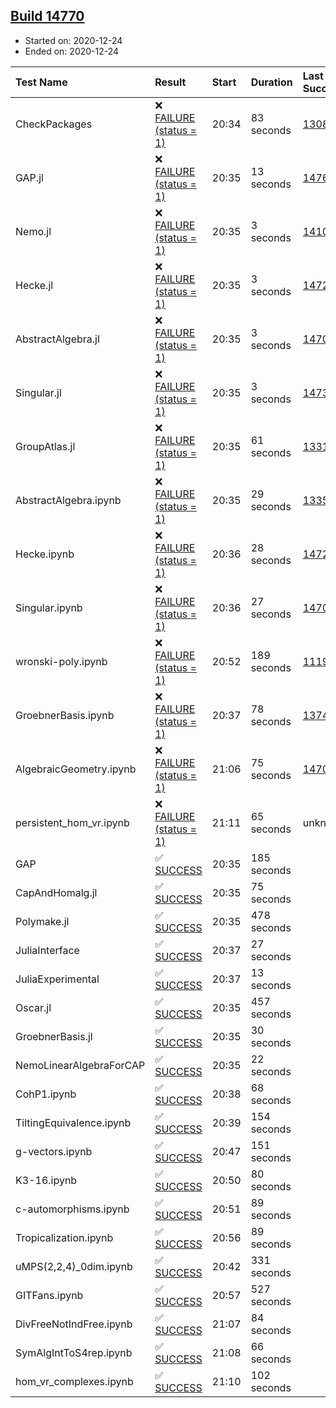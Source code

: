 ## [Build 14770](https://oscarci.mathematik.uni-kl.de/job/oscar/14770/)

* Started on: 2020-12-24
* Ended on: 2020-12-24

| Test Name    | Result | Start | Duration | Last Success | First Failure |
|:-------------|:-------|:------|:---------|:-------------|:--------------|
| CheckPackages | ❌ [FAILURE (status = 1)](https://oscarci.mathematik.uni-kl.de/job/oscar/14770/artifact/logs/build-14770/CheckPackages.log) | 20:34 | 83 seconds | [13085](https://oscarci.mathematik.uni-kl.de/job/oscar/13085/) | [13086](https://oscarci.mathematik.uni-kl.de/job/oscar/13086/) |
| GAP.jl | ❌ [FAILURE (status = 1)](https://oscarci.mathematik.uni-kl.de/job/oscar/14770/artifact/logs/build-14770/GAP.jl.log) | 20:35 | 13 seconds | [14769](https://oscarci.mathematik.uni-kl.de/job/oscar/14769/) | [14770](https://oscarci.mathematik.uni-kl.de/job/oscar/14770/) |
| Nemo.jl | ❌ [FAILURE (status = 1)](https://oscarci.mathematik.uni-kl.de/job/oscar/14770/artifact/logs/build-14770/Nemo.jl.log) | 20:35 | 3 seconds | [14101](https://oscarci.mathematik.uni-kl.de/job/oscar/14101/) | [14102](https://oscarci.mathematik.uni-kl.de/job/oscar/14102/) |
| Hecke.jl | ❌ [FAILURE (status = 1)](https://oscarci.mathematik.uni-kl.de/job/oscar/14770/artifact/logs/build-14770/Hecke.jl.log) | 20:35 | 3 seconds | [14723](https://oscarci.mathematik.uni-kl.de/job/oscar/14723/) | [14724](https://oscarci.mathematik.uni-kl.de/job/oscar/14724/) |
| AbstractAlgebra.jl | ❌ [FAILURE (status = 1)](https://oscarci.mathematik.uni-kl.de/job/oscar/14770/artifact/logs/build-14770/AbstractAlgebra.jl.log) | 20:35 | 3 seconds | [14701](https://oscarci.mathematik.uni-kl.de/job/oscar/14701/) | [14702](https://oscarci.mathematik.uni-kl.de/job/oscar/14702/) |
| Singular.jl | ❌ [FAILURE (status = 1)](https://oscarci.mathematik.uni-kl.de/job/oscar/14770/artifact/logs/build-14770/Singular.jl.log) | 20:35 | 3 seconds | [14732](https://oscarci.mathematik.uni-kl.de/job/oscar/14732/) | [14733](https://oscarci.mathematik.uni-kl.de/job/oscar/14733/) |
| GroupAtlas.jl | ❌ [FAILURE (status = 1)](https://oscarci.mathematik.uni-kl.de/job/oscar/14770/artifact/logs/build-14770/GroupAtlas.jl.log) | 20:35 | 61 seconds | [13311](https://oscarci.mathematik.uni-kl.de/job/oscar/13311/) | [13312](https://oscarci.mathematik.uni-kl.de/job/oscar/13312/) |
| AbstractAlgebra.ipynb | ❌ [FAILURE (status = 1)](https://oscarci.mathematik.uni-kl.de/job/oscar/14770/artifact/logs/build-14770/AbstractAlgebra.ipynb.log) | 20:35 | 29 seconds | [13355](https://oscarci.mathematik.uni-kl.de/job/oscar/13355/) | [13356](https://oscarci.mathematik.uni-kl.de/job/oscar/13356/) |
| Hecke.ipynb | ❌ [FAILURE (status = 1)](https://oscarci.mathematik.uni-kl.de/job/oscar/14770/artifact/logs/build-14770/Hecke.ipynb.log) | 20:36 | 28 seconds | [14723](https://oscarci.mathematik.uni-kl.de/job/oscar/14723/) | [14724](https://oscarci.mathematik.uni-kl.de/job/oscar/14724/) |
| Singular.ipynb | ❌ [FAILURE (status = 1)](https://oscarci.mathematik.uni-kl.de/job/oscar/14770/artifact/logs/build-14770/Singular.ipynb.log) | 20:36 | 27 seconds | [14701](https://oscarci.mathematik.uni-kl.de/job/oscar/14701/) | [14702](https://oscarci.mathematik.uni-kl.de/job/oscar/14702/) |
| wronski-poly.ipynb | ❌ [FAILURE (status = 1)](https://oscarci.mathematik.uni-kl.de/job/oscar/14770/artifact/logs/build-14770/wronski-poly.ipynb.log) | 20:52 | 189 seconds | [11192](https://oscarci.mathematik.uni-kl.de/job/oscar/11192/) | [11193](https://oscarci.mathematik.uni-kl.de/job/oscar/11193/) |
| GroebnerBasis.ipynb | ❌ [FAILURE (status = 1)](https://oscarci.mathematik.uni-kl.de/job/oscar/14770/artifact/logs/build-14770/GroebnerBasis.ipynb.log) | 20:37 | 78 seconds | [13748](https://oscarci.mathematik.uni-kl.de/job/oscar/13748/) | [13749](https://oscarci.mathematik.uni-kl.de/job/oscar/13749/) |
| AlgebraicGeometry.ipynb | ❌ [FAILURE (status = 1)](https://oscarci.mathematik.uni-kl.de/job/oscar/14770/artifact/logs/build-14770/AlgebraicGeometry.ipynb.log) | 21:06 | 75 seconds | [14701](https://oscarci.mathematik.uni-kl.de/job/oscar/14701/) | [14702](https://oscarci.mathematik.uni-kl.de/job/oscar/14702/) |
| persistent_hom_vr.ipynb | ❌ [FAILURE (status = 1)](https://oscarci.mathematik.uni-kl.de/job/oscar/14770/artifact/logs/build-14770/persistent_hom_vr.ipynb.log) | 21:11 | 65 seconds | unknown | unknown |
| GAP | ✅ [SUCCESS](https://oscarci.mathematik.uni-kl.de/job/oscar/14770/artifact/logs/build-14770/GAP.log) | 20:35 | 185 seconds |  |  |
| CapAndHomalg.jl | ✅ [SUCCESS](https://oscarci.mathematik.uni-kl.de/job/oscar/14770/artifact/logs/build-14770/CapAndHomalg.jl.log) | 20:35 | 75 seconds |  |  |
| Polymake.jl | ✅ [SUCCESS](https://oscarci.mathematik.uni-kl.de/job/oscar/14770/artifact/logs/build-14770/Polymake.jl.log) | 20:35 | 478 seconds |  |  |
| JuliaInterface | ✅ [SUCCESS](https://oscarci.mathematik.uni-kl.de/job/oscar/14770/artifact/logs/build-14770/JuliaInterface.log) | 20:37 | 27 seconds |  |  |
| JuliaExperimental | ✅ [SUCCESS](https://oscarci.mathematik.uni-kl.de/job/oscar/14770/artifact/logs/build-14770/JuliaExperimental.log) | 20:37 | 13 seconds |  |  |
| Oscar.jl | ✅ [SUCCESS](https://oscarci.mathematik.uni-kl.de/job/oscar/14770/artifact/logs/build-14770/Oscar.jl.log) | 20:35 | 457 seconds |  |  |
| GroebnerBasis.jl | ✅ [SUCCESS](https://oscarci.mathematik.uni-kl.de/job/oscar/14770/artifact/logs/build-14770/GroebnerBasis.jl.log) | 20:35 | 30 seconds |  |  |
| NemoLinearAlgebraForCAP | ✅ [SUCCESS](https://oscarci.mathematik.uni-kl.de/job/oscar/14770/artifact/logs/build-14770/NemoLinearAlgebraForCAP.log) | 20:35 | 22 seconds |  |  |
| CohP1.ipynb | ✅ [SUCCESS](https://oscarci.mathematik.uni-kl.de/job/oscar/14770/artifact/logs/build-14770/CohP1.ipynb.log) | 20:38 | 68 seconds |  |  |
| TiltingEquivalence.ipynb | ✅ [SUCCESS](https://oscarci.mathematik.uni-kl.de/job/oscar/14770/artifact/logs/build-14770/TiltingEquivalence.ipynb.log) | 20:39 | 154 seconds |  |  |
| g-vectors.ipynb | ✅ [SUCCESS](https://oscarci.mathematik.uni-kl.de/job/oscar/14770/artifact/logs/build-14770/g-vectors.ipynb.log) | 20:47 | 151 seconds |  |  |
| K3-16.ipynb | ✅ [SUCCESS](https://oscarci.mathematik.uni-kl.de/job/oscar/14770/artifact/logs/build-14770/K3-16.ipynb.log) | 20:50 | 80 seconds |  |  |
| c-automorphisms.ipynb | ✅ [SUCCESS](https://oscarci.mathematik.uni-kl.de/job/oscar/14770/artifact/logs/build-14770/c-automorphisms.ipynb.log) | 20:51 | 89 seconds |  |  |
| Tropicalization.ipynb | ✅ [SUCCESS](https://oscarci.mathematik.uni-kl.de/job/oscar/14770/artifact/logs/build-14770/Tropicalization.ipynb.log) | 20:56 | 89 seconds |  |  |
| uMPS(2,2,4)_0dim.ipynb | ✅ [SUCCESS](https://oscarci.mathematik.uni-kl.de/job/oscar/14770/artifact/logs/build-14770/uMPS-2-2-4-_0dim.ipynb.log) | 20:42 | 331 seconds |  |  |
| GITFans.ipynb | ✅ [SUCCESS](https://oscarci.mathematik.uni-kl.de/job/oscar/14770/artifact/logs/build-14770/GITFans.ipynb.log) | 20:57 | 527 seconds |  |  |
| DivFreeNotIndFree.ipynb | ✅ [SUCCESS](https://oscarci.mathematik.uni-kl.de/job/oscar/14770/artifact/logs/build-14770/DivFreeNotIndFree.ipynb.log) | 21:07 | 84 seconds |  |  |
| SymAlgIntToS4rep.ipynb | ✅ [SUCCESS](https://oscarci.mathematik.uni-kl.de/job/oscar/14770/artifact/logs/build-14770/SymAlgIntToS4rep.ipynb.log) | 21:08 | 66 seconds |  |  |
| hom_vr_complexes.ipynb | ✅ [SUCCESS](https://oscarci.mathematik.uni-kl.de/job/oscar/14770/artifact/logs/build-14770/hom_vr_complexes.ipynb.log) | 21:10 | 102 seconds |  |  |
